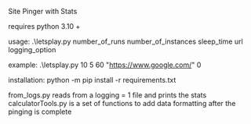 Site Pinger with Stats

requires
python 3.10 +

usage:
.\letsplay.py number_of_runs number_of_instances sleep_time url logging_option

example:
.\letsplay.py 10 5 60 "https://www.google.com/" 0

installation:
python -m pip install -r requirements.txt


from_logs.py reads from a logging = 1 file and prints the stats
calculatorTools.py is a set of functions to add data formatting after the pinging is complete
